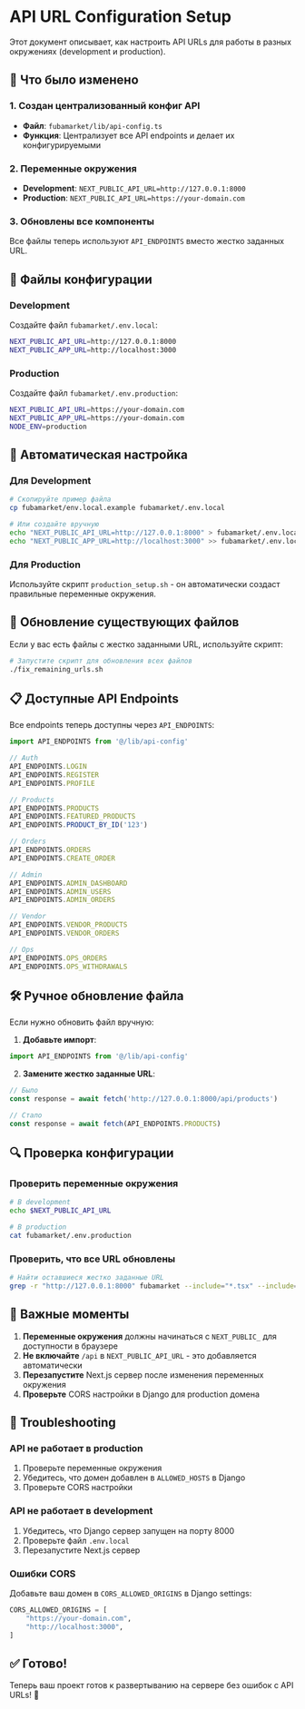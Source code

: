 # API URL Configuration Setup

Этот документ описывает, как настроить API URLs для работы в разных окружениях (development и production).

## 🔧 Что было изменено

### 1. Создан централизованный конфиг API
- **Файл**: `fubamarket/lib/api-config.ts`
- **Функция**: Централизует все API endpoints и делает их конфигурируемыми

### 2. Переменные окружения
- **Development**: `NEXT_PUBLIC_API_URL=http://127.0.0.1:8000`
- **Production**: `NEXT_PUBLIC_API_URL=https://your-domain.com`

### 3. Обновлены все компоненты
Все файлы теперь используют `API_ENDPOINTS` вместо жестко заданных URL.

## 📁 Файлы конфигурации

### Development
Создайте файл `fubamarket/.env.local`:
```bash
NEXT_PUBLIC_API_URL=http://127.0.0.1:8000
NEXT_PUBLIC_APP_URL=http://localhost:3000
```

### Production
Создайте файл `fubamarket/.env.production`:
```bash
NEXT_PUBLIC_API_URL=https://your-domain.com
NEXT_PUBLIC_APP_URL=https://your-domain.com
NODE_ENV=production
```

## 🚀 Автоматическая настройка

### Для Development
```bash
# Скопируйте пример файла
cp fubamarket/env.local.example fubamarket/.env.local

# Или создайте вручную
echo "NEXT_PUBLIC_API_URL=http://127.0.0.1:8000" > fubamarket/.env.local
echo "NEXT_PUBLIC_APP_URL=http://localhost:3000" >> fubamarket/.env.local
```

### Для Production
Используйте скрипт `production_setup.sh` - он автоматически создаст правильные переменные окружения.

## 🔄 Обновление существующих файлов

Если у вас есть файлы с жестко заданными URL, используйте скрипт:

```bash
# Запустите скрипт для обновления всех файлов
./fix_remaining_urls.sh
```

## 📋 Доступные API Endpoints

Все endpoints теперь доступны через `API_ENDPOINTS`:

```typescript
import API_ENDPOINTS from '@/lib/api-config'

// Auth
API_ENDPOINTS.LOGIN
API_ENDPOINTS.REGISTER
API_ENDPOINTS.PROFILE

// Products
API_ENDPOINTS.PRODUCTS
API_ENDPOINTS.FEATURED_PRODUCTS
API_ENDPOINTS.PRODUCT_BY_ID('123')

// Orders
API_ENDPOINTS.ORDERS
API_ENDPOINTS.CREATE_ORDER

// Admin
API_ENDPOINTS.ADMIN_DASHBOARD
API_ENDPOINTS.ADMIN_USERS
API_ENDPOINTS.ADMIN_ORDERS

// Vendor
API_ENDPOINTS.VENDOR_PRODUCTS
API_ENDPOINTS.VENDOR_ORDERS

// Ops
API_ENDPOINTS.OPS_ORDERS
API_ENDPOINTS.OPS_WITHDRAWALS
```

## 🛠️ Ручное обновление файла

Если нужно обновить файл вручную:

1. **Добавьте импорт**:
```typescript
import API_ENDPOINTS from '@/lib/api-config'
```

2. **Замените жестко заданные URL**:
```typescript
// Было
const response = await fetch('http://127.0.0.1:8000/api/products')

// Стало
const response = await fetch(API_ENDPOINTS.PRODUCTS)
```

## 🔍 Проверка конфигурации

### Проверить переменные окружения
```bash
# В development
echo $NEXT_PUBLIC_API_URL

# В production
cat fubamarket/.env.production
```

### Проверить, что все URL обновлены
```bash
# Найти оставшиеся жестко заданные URL
grep -r "http://127.0.0.1:8000" fubamarket --include="*.tsx" --include="*.ts"
```

## 🚨 Важные моменты

1. **Переменные окружения** должны начинаться с `NEXT_PUBLIC_` для доступности в браузере
2. **Не включайте** `/api` в `NEXT_PUBLIC_API_URL` - это добавляется автоматически
3. **Перезапустите** Next.js сервер после изменения переменных окружения
4. **Проверьте** CORS настройки в Django для production домена

## 🔧 Troubleshooting

### API не работает в production
1. Проверьте переменные окружения
2. Убедитесь, что домен добавлен в `ALLOWED_HOSTS` в Django
3. Проверьте CORS настройки

### API не работает в development
1. Убедитесь, что Django сервер запущен на порту 8000
2. Проверьте файл `.env.local`
3. Перезапустите Next.js сервер

### Ошибки CORS
Добавьте ваш домен в `CORS_ALLOWED_ORIGINS` в Django settings:
```python
CORS_ALLOWED_ORIGINS = [
    "https://your-domain.com",
    "http://localhost:3000",
]
```

## ✅ Готово!

Теперь ваш проект готов к развертыванию на сервере без ошибок с API URLs! 🎉
